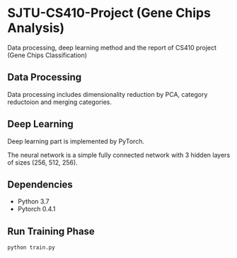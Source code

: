 # SJTU-CS410-Project (Gene Chips Analysis)
Data processing, deep learning method and the report of CS410 project (Gene Chips Classification)
## Data Processing
Data processing includes dimensionality reduction by PCA, category reductoion and merging categories.
## Deep Learning
Deep learning part is implemented by PyTorch.

The neural network is a simple fully connected network with 3 hidden layers of sizes (256, 512, 256).
## Dependencies
- Python 3.7
- Pytorch 0.4.1
## Run Training Phase
```bash
python train.py 
```
